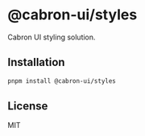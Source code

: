 # @cabron-ui/styles

Cabron UI styling solution.

## Installation

```bash
pnpm install @cabron-ui/styles
```

## License

MIT
